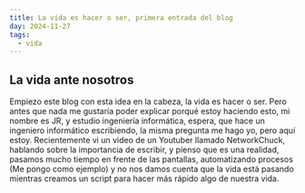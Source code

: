 ```yaml
---
title: La vida es hacer o ser, primera entrada del blog
day: 2024-11-27
tags:
  - vida
---
```

## La vida ante nosotros

Empiezo este blog con esta idea en la cabeza, la vida es hacer o ser. Pero antes que nada me gustaría poder explicar porqué estoy haciendo esto, mi nombre es JR, y estudio ingeniería informática, espera, que hace un ingeniero informático escribiendo, la misma pregunta me hago yo, pero aquí estoy.
Recientemente vi un video de un Youtuber llamado NetworkChuck, hablando sobre la importancia de escribir, y pienso que es una realidad, pasamos mucho tiempo en frente de las pantallas, automatizando procesos (Me pongo como ejemplo) y no nos damos cuenta que la vida está pasando mientras creamos un script para hacer más rápido algo de nuestra vida.
